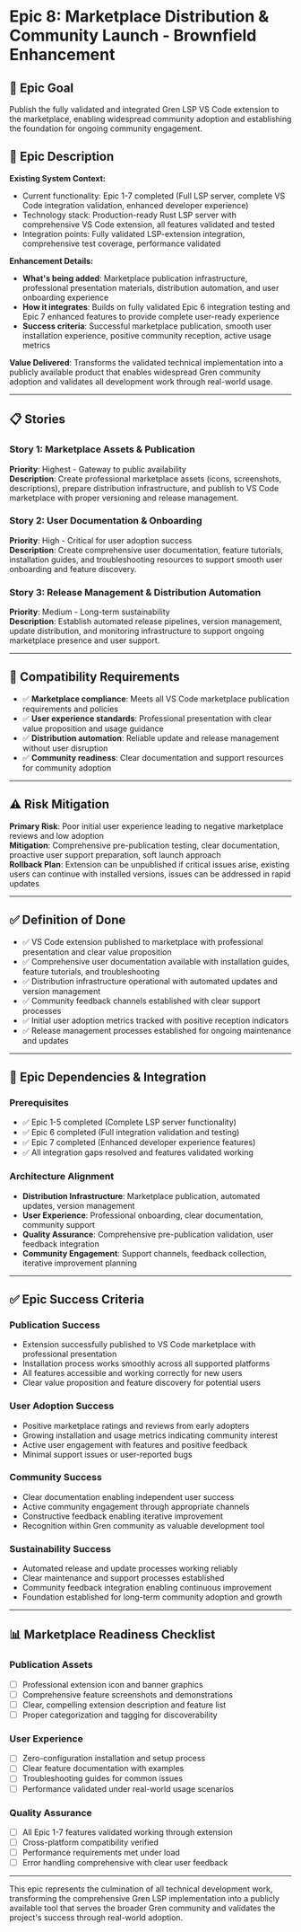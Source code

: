 # Epic 8: Marketplace Distribution & Community Launch - Brownfield Enhancement

## 🎯 Epic Goal
Publish the fully validated and integrated Gren LSP VS Code extension to the marketplace, enabling widespread community adoption and establishing the foundation for ongoing community engagement.

## 📝 Epic Description

**Existing System Context:**
- Current functionality: Epic 1-7 completed (Full LSP server, complete VS Code integration validation, enhanced developer experience)
- Technology stack: Production-ready Rust LSP server with comprehensive VS Code extension, all features validated and tested
- Integration points: Fully validated LSP-extension integration, comprehensive test coverage, performance validated

**Enhancement Details:**
- **What's being added**: Marketplace publication infrastructure, professional presentation materials, distribution automation, and user onboarding experience
- **How it integrates**: Builds on fully validated Epic 6 integration testing and Epic 7 enhanced features to provide complete user-ready experience
- **Success criteria**: Successful marketplace publication, smooth user installation experience, positive community reception, active usage metrics

**Value Delivered**: Transforms the validated technical implementation into a publicly available product that enables widespread Gren community adoption and validates all development work through real-world usage.

---

## 📋 Stories

### Story 1: Marketplace Assets & Publication
**Priority**: Highest - Gateway to public availability  
**Description**: Create professional marketplace assets (icons, screenshots, descriptions), prepare distribution infrastructure, and publish to VS Code marketplace with proper versioning and release management.

### Story 2: User Documentation & Onboarding
**Priority**: High - Critical for user adoption success  
**Description**: Create comprehensive user documentation, feature tutorials, installation guides, and troubleshooting resources to support smooth user onboarding and feature discovery.

### Story 3: Release Management & Distribution Automation
**Priority**: Medium - Long-term sustainability  
**Description**: Establish automated release pipelines, version management, update distribution, and monitoring infrastructure to support ongoing marketplace presence and user support.

---

## 🔧 Compatibility Requirements

- ✅ **Marketplace compliance**: Meets all VS Code marketplace publication requirements and policies
- ✅ **User experience standards**: Professional presentation with clear value proposition and usage guidance
- ✅ **Distribution automation**: Reliable update and release management without user disruption
- ✅ **Community readiness**: Clear documentation and support resources for community adoption

---

## ⚠️ Risk Mitigation

**Primary Risk**: Poor initial user experience leading to negative marketplace reviews and low adoption  
**Mitigation**: Comprehensive pre-publication testing, clear documentation, proactive user support preparation, soft launch approach  
**Rollback Plan**: Extension can be unpublished if critical issues arise, existing users can continue with installed versions, issues can be addressed in rapid updates

---

## ✅ Definition of Done

- ✅ VS Code extension published to marketplace with professional presentation and clear value proposition
- ✅ Comprehensive user documentation available with installation guides, feature tutorials, and troubleshooting
- ✅ Distribution infrastructure operational with automated updates and version management
- ✅ Community feedback channels established with clear support processes
- ✅ Initial user adoption metrics tracked with positive reception indicators
- ✅ Release management processes established for ongoing maintenance and updates

---

## 🔗 Epic Dependencies & Integration

### Prerequisites
- ✅ Epic 1-5 completed (Complete LSP server functionality)
- ✅ Epic 6 completed (Full integration validation and testing)
- ✅ Epic 7 completed (Enhanced developer experience features)
- ✅ All integration gaps resolved and features validated working

### Architecture Alignment
- **Distribution Infrastructure**: Marketplace publication, automated updates, version management
- **User Experience**: Professional onboarding, clear documentation, community support
- **Quality Assurance**: Comprehensive pre-publication validation, user feedback integration
- **Community Engagement**: Support channels, feedback collection, iterative improvement planning

---

## ✅ Epic Success Criteria

### Publication Success
- Extension successfully published to VS Code marketplace with professional presentation
- Installation process works smoothly across all supported platforms
- All features accessible and working correctly for new users
- Clear value proposition and feature discovery for potential users

### User Adoption Success
- Positive marketplace ratings and reviews from early adopters
- Growing installation and usage metrics indicating community interest
- Active user engagement with features and positive feedback
- Minimal support issues or user-reported bugs

### Community Success
- Clear documentation enabling independent user success
- Active community engagement through appropriate channels
- Constructive feedback enabling iterative improvement
- Recognition within Gren community as valuable development tool

### Sustainability Success
- Automated release and update processes working reliably
- Clear maintenance and support processes established
- Community feedback integration enabling continuous improvement
- Foundation established for long-term community adoption and growth

---

## 📊 Marketplace Readiness Checklist

### Publication Assets
- [ ] Professional extension icon and banner graphics
- [ ] Comprehensive feature screenshots and demonstrations
- [ ] Clear, compelling extension description and feature list
- [ ] Proper categorization and tagging for discoverability

### User Experience
- [ ] Zero-configuration installation and setup process
- [ ] Clear feature documentation with examples
- [ ] Troubleshooting guides for common issues
- [ ] Performance validated under real-world usage scenarios

### Quality Assurance
- [ ] All Epic 1-7 features validated working through extension
- [ ] Cross-platform compatibility verified
- [ ] Performance requirements met under load
- [ ] Error handling comprehensive with clear user feedback

---

This epic represents the culmination of all technical development work, transforming the comprehensive Gren LSP implementation into a publicly available tool that serves the broader Gren community and validates the project's success through real-world adoption.